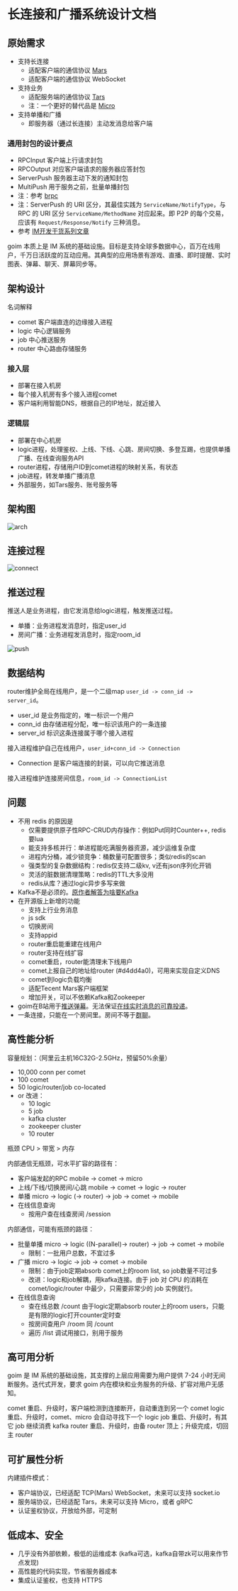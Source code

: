 # 长连接和广播系统设计文档

## 原始需求

* 支持长连接
  + 适配客户端的通信协议 [Mars](https://github.com/Tencent/mars/wiki)
  + 适配客户端的通信协议 WebSocket
* 支持业务
  + 适配服务端的通信协议 [Tars](https://github.com/TarsCloud)
  + 注：一个更好的替代品是 [Micro](https://micro.mu)
* 支持单播和广播
  + 即服务器（通过长连接）主动发消息给客户端

### 通用封包的设计要点

  + RPCInput 客户端上行请求封包
  + RPCOutput 对应客户端请求的服务器应答封包
  + ServerPush 服务器主动下发的通知封包
  + MultiPush 用于服务之前，批量单播封包
  + 注：参考 [brpc](https://github.com/brpc/brpc/blob/master/docs/cn/baidu_std.md)
  + 注：ServerPush 的 URI 区分，其最佳实践为 `ServiceName/NotifyType`，与 RPC 的 URI 区分 `ServiceName/MethodName` 对应起来。即 P2P 的每个交易，应该有 `Request/Response/Notify` 三种消息。
  + 参考 [IM开发干货系列文章](http://www.52im.net/thread-294-1-1.html)

goim 本质上是 IM 系统的基础设施。目标是支持全球多数据中心，百万在线用户，千万日活跃度的互动应用。其典型的应用场景有游戏、直播、即时提醒、实时图表、弹幕、聊天、屏幕同步等。

## 架构设计

名词解释

* comet 客户端直连的边缘接入进程
* logic 中心逻辑服务
* job 中心推送服务
* router 中心路由存储服务

### 接入层

* 部署在接入机房
* 每个接入机房有多个接入进程comet
* 客户端利用智能DNS，根据自己的IP地址，就近接入

### 逻辑层

* 部署在中心机房
* logic进程，处理鉴权、上线、下线、心跳、房间切换、多登互踢，也提供单播广播、在线查询服务API
* router进程，存储用户ID到comet进程的映射关系，有状态
* job进程，转发单播广播消息
* 外部服务，如Tars服务、账号服务等

## 架构图

![arch](arch1.png)

## 连接过程

![connect](connect.png)

## 推送过程

推送人是业务进程，由它发消息给logic进程，触发推送过程。

* 单播：业务进程发消息时，指定user_id
* 房间广播：业务进程发消息时，指定room_id

![push](push.png)

## 数据结构

router维护全局在线用户，是一个二级map `user_id -> conn_id -> server_id`。 

* user_id 是业务指定的，唯一标识一个用户
* conn_id 由存储进程分配，唯一标识该用户的一条连接
* server_id 标识这条连接属于哪个接入进程

接入进程维护自己在线用户，`user_id+conn_id -> Connection`

* Connection 是客户端连接的封装，可以向它推送消息

接入进程维护连接房间信息，`room_id -> ConnectionList`

## 问题

* 不用 redis 的原因是
    * 仅需要提供原子性RPC-CRUD内存操作：例如Put同时Counter++, redis要lua
    * 能支持多核并行：单进程能吃满服务器资源，减少运维复杂度
    * 进程内分桶，减少锁竞争：桶数量可配置很多；类似redis的scan
    * 强类型的复杂数据结构：redis仅支持二级kv, v还有json序列化开销
    * 灵活的脏数据清理策略：redis的TTL大多没用
    * redis从库？通过logic异步多写来做
* Kafka不是必须的。[原作者解答为啥要Kafka](https://github.com/Terry-Mao/goim/issues/134)
* 在开源版上新增的功能
    * 支持上行业务消息
    * js sdk
    * 切换房间
    * 支持appid
    * router重启能重建在线用户
    * router支持在线扩容
    * comet重启，router能清理未下线用户
    * comet上报自己的地址给router (#d4dd4a0)，可用来实现自定义DNS
    * comet到logic负载均衡
    * 适配Tecent Mars客户端框架
    * 增加开关，可以不依赖Kafka和Zookeeper
* goim在B站用于[推送弹幕](https://zhuanlan.zhihu.com/p/22016939)。无法保证[在线实时消息的可靠投递](http://www.52im.net/thread-294-1-1.html)。
* 一条连接，只能在一个房间里。房间不等于[群聊](http://www.52im.net/thread-753-1-1.html)。

## 高性能分析

容量规划：（阿里云主机16C32G-2.5GHz，预留50%余量）

* 10,000 conn per comet
* 100 comet
* 50 logic/router/job co-located
* or 改进：
  + 10 logic
  + 5 job
  + kafka cluster
  + zookeeper cluster
  + 10 router

瓶颈 CPU > 带宽 > 内存

内部通信无瓶颈，可水平扩容的路径有：

* 客户端发起的RPC mobile -> comet -> micro
* 上线/下线/切换房间/心跳 mobile -> comet -> logic -> router
* 单播 micro -> logic (-> router) -> job -> comet -> mobile
* 在线信息查询
  + 按用户查在线查房间 /session

内部通信，可能有瓶颈的路径：

* 批量单播  micro -> logic ((N-parallel)-> router) -> job -> comet -> mobile 
  + 限制：一批用户总数，不宜过多
* 广播 micro -> logic -> job -> comet -> mobile 
  + 限制：由于job定期absorb comet上的room list, so job数量不可过多
  + 改进：logic和job解耦，用kafka连接。由于 job 对 CPU 的消耗在 comet/logic/router 中最少，只需要非常少的 job 实例就行。
* 在线信息查询
  + 查在线总数 /count 由于logic定期absorb router上的room users，只能是有限的logic打开counter定时查
  + 按房间查用户 /room 同 /count
  + 遍历 /list 调试用接口，别用于服务

## 高可用分析

goim 是 IM 系统的基础设施，其支撑的上层应用需要为用户提供 7-24 小时无间断服务。迭代式开发，要求 goim 内在模块和业务服务的升级、扩容对用户无感知。

comet 重启、升级时，客户端检测到连接断开，自动重连到另一个 comet 
logic 重启、升级时，comet、micro 会自动寻找下一个 logic
job 重启、升级时，有其它 job 继续消费 kafka
router 重启、升级时，由备 router 顶上；升级完成，切回主 router

## 可扩展性分析 

内建插件模式：

* 客户端协议，已经适配 TCP(Mars) WebSocket，未来可以支持 socket.io 
* 服务端协议，已经适配 Tars，未来可以支持 Micro，或者 gRPC
* 认证鉴权协议，开放给外部，可定制

## 低成本、安全

* 几乎没有外部依赖，极低的运维成本 (kafka可选，kafka自带zk可以用来作节点发现)
* 高性能的代码实现，节省服务器成本
* 集成认证鉴权，也支持 HTTPS 
